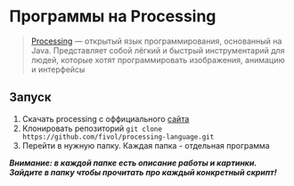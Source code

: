 # Программы на Processing
> [Processing](https://processing.org/) — открытый язык программирования, основанный на Java. Представляет собой лёгкий и быстрый инструментарий для людей, которые хотят программировать изображения, анимацию и интерфейсы


## Запуск
1. Скачать processing с оффициального [сайта](https://processing.org/download/) 
2. Клонировать репозиторий `git clone https://github.com/fivol/processing-language.git`
3. Перейти в нужную папку. Каждая папка - отдельная программа

***Внимание: в каждой папке есть описание работы и картинки. Зайдите в папку чтобы прочитать про каждый конкретный скрипт!***
